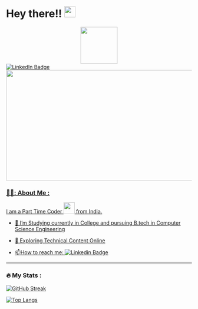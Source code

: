  <h1>
  Hey there!!
  <img src="https://media.giphy.com/media/hvRJCLFzcasrR4ia7z/giphy.gif" width="30px"/>
</h1>
<div id="header" align="center">
  <img src="https://media.giphy.com/media/M9gbBd9nbDrOTu1Mqx/giphy.gif" width="100"/>
</div>
<div id="badges">
  <a href="https://www.linkedin.com/in/shrey-parmar-8aa756251/">
    <img src="https://img.shields.io/badge/LinkedIn-blue?style=for-the-badge&logo=linkedin&logoColor=white" alt="LinkedIn Badge"/>

<div align="center">
  <img src="https://media.giphy.com/media/dWesBcTLavkZuG35MI/giphy.gif" width="600" height="300"/>
</div>

### 👨‍💻: About Me : 
   I am a Part Time Coder <img src="https://media.giphy.com/media/WUlplcMpOCEmTGBtBW/giphy.gif" width="30"> from India.
   
- :telescope: I’m Studying currently in College and pursuing B.tech in Computer Science Engineering 

- :seedling: Exploring Technical Content Online

- :mailbox:How to reach me: [![Linkedin Badge](https://img.shields.io/badge/-kakbar-blue?style=flat&logo=Linkedin&logoColor=white)](https://www.linkedin.com/in/shrey-parmar-8aa756251)
---

### :fire: My Stats :

  [![GitHub Streak](http://github-readme-streak-stats.herokuapp.com?user=ShreyParmar928&theme=tokyonight)](https://git.io/streak-stats)
  
   
   [![Top Langs](https://github-readme-stats.vercel.app/api/top-langs/?username=ShreyParmar928&layout=compact&theme=vision-friendly-dark)](https://github.com/anuraghazra/github-readme-stats)
